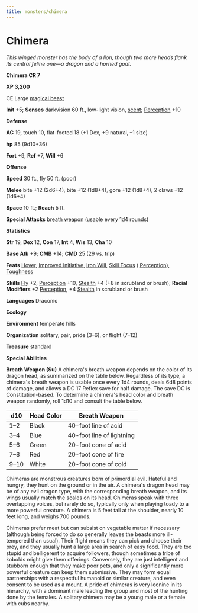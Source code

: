 ```yaml
---
title: monsters/chimera
---
```

# Chimera

_This winged monster has the body of a lion, though two more heads flank its central feline one—a dragon and a horned goat._

**Chimera CR 7**

**XP 3,200**

CE Large [magical beast](creatureTypes.md#_magical-beast)

**Init** +5; **Senses** darkvision 60 ft., low-light vision, [scent](universalMonsterRules.md#_scent); [Perception](../skills/perception.md#_perception) +10

**Defense**

**AC** 19, touch 10, flat-footed 18 (+1 Dex, +9 natural, –1 size)

**hp** 85 (9d10+36)

**Fort** +9, **Ref** +7, **Will** +6

**Offense**

**Speed** 30 ft., fly 50 ft. (poor)

**Melee** bite +12 (2d6+4), bite +12 (1d8+4), gore +12 (1d8+4), 2 claws +12 (1d6+4)

**Space** 10 ft.; **Reach** 5 ft.

**Special Attacks** [breath weapon](universalMonsterRules.md#_breath-weapon) (usable every 1d4 rounds)

**Statistics**

**Str** 19, **Dex** 12, **Con** 17, **Int** 4, **Wis** 13, **Cha** 10

**Base Atk** +9; **CMB** +14; **CMD** 25 (29 vs. trip)

**Feats** [Hover](monsterFeats.md#_hover), [Improved Initiative](../feats.md#_improved-initiative), [Iron Will](../feats.md#_iron-will), [Skill Focus](../feats.md#_skill-focus) ( [Perception](../skills/perception.md#_perception)), [Toughness](../feats.md#_toughness)

**Skills** [Fly](../skills/fly.md#_fly) +2, [Perception](../skills/perception.md#_perception) +10, [Stealth](../skills/stealth.md#_stealth) +4 (+8 in scrubland or brush); **Racial Modifiers** +2 [Perception](../skills/perception.md#_perception), +4 [Stealth](../skills/stealth.md#_stealth) in scrubland or brush

**Languages** Draconic

**Ecology**

**Environment** temperate hills

**Organization** solitary, pair, pride (3–6), or flight (7–12)

**Treasure** standard

**Special Abilities**

**Breath Weapon (Su)** A chimera's breath weapon depends on the color of its dragon head, as summarized on the table below. Regardless of its type, a chimera's breath weapon is usable once every 1d4 rounds, deals 6d8 points of damage, and allows a DC 17 Reflex save for half damage. The save DC is Constitution-based. To determine a chimera's head color and breath weapon randomly, roll 1d10 and consult the table below.

  
  

| d10 | Head Color | Breath Weapon |
| --- | --- | --- |
| 1–2 | Black | 40-foot line of acid |
| 3–4 | Blue | 40-foot line of lightning |
| 5–6 | Green | 20-foot cone of acid |
| 7–8 | Red | 20-foot cone of fire |
| 9–10 | White | 20-foot cone of cold |

Chimeras are monstrous creatures born of primordial evil. Hateful and hungry, they hunt on the ground or in the air. A chimera's dragon head may be of any evil dragon type, with the corresponding breath weapon, and its wings usually match the scales on its head. Chimeras speak with three overlapping voices, but rarely do so, typically only when playing toady to a more powerful creature. A chimera is 5 feet tall at the shoulder, nearly 10 feet long, and weighs 700 pounds.

Chimeras prefer meat but can subsist on vegetable matter if necessary (although being forced to do so generally leaves the beasts more ill-tempered than usual). Their flight means they can pick and choose their prey, and they usually hunt a large area in search of easy food. They are too stupid and belligerent to acquire followers, though sometimes a tribe of kobolds might give them offerings. Conversely, they are just intelligent and stubborn enough that they make poor pets, and only a significantly more powerful creature can keep them submissive. They may form equal partnerships with a respectful humanoid or similar creature, and even consent to be used as a mount. A pride of chimeras is very leonine in its hierarchy, with a dominant male leading the group and most of the hunting done by the females. A solitary chimera may be a young male or a female with cubs nearby.

